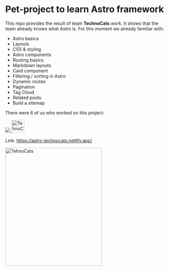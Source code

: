 # Pet-project to learn Astro framework

This repo provides the result of team **TechnoCats** work. It shows that the team already knows what Astro is. For this moment we already familiar with:

- Astro basics
- Layouts
- CSS & styling
- Astro components
- Routing basics
- Markdown layouts
- Card component
- Filtering / sorting in Astro
- Dynamic routes
- Pagination
- Tag Cloud
- Related posts
- Build a sitemap

There were 6 of us who worked on this project:

<a href="https://github.com/Sibusky/technocats-astro-blog/graphs/contributors">
  <img src="https://contrib.rocks/image?repo=Sibusky/technocats-astro-blog" />
</a>

<image src="./public/favicon.svg" alt="TehnoCats prints" width="40" height="40">

Link: https://astro-technocats.netlify.app/

<image src="./public/images/technoCats.jpg" alt="TehnoCats" width="304" height="374">
